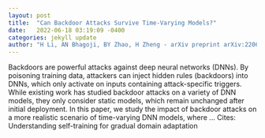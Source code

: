 ```yaml
---
layout: post
title:  "Can Backdoor Attacks Survive Time-Varying Models?"
date:   2022-06-18 03:19:09 -0400
categories: jekyll update
author: "H Li, AN Bhagoji, BY Zhao, H Zheng - arXiv preprint arXiv:2206.04677, 2022"
---
```

Backdoors are powerful attacks against deep neural networks (DNNs). By poisoning training data, attackers can inject hidden rules (backdoors) into DNNs, which only activate on inputs containing attack-specific triggers. While existing work has studied backdoor attacks on a variety of DNN models, they only consider static models, which remain unchanged after initial deployment. In this paper, we study the impact of backdoor attacks on a more realistic scenario of time-varying DNN models, where …
Cites: ‪Understanding self-training for gradual domain adaptation‬  